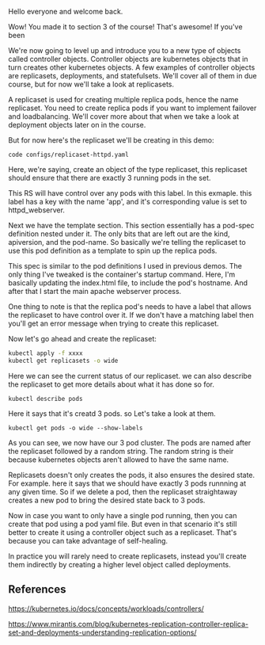 Hello everyone and welcome back.

Wow! You made it to section 3 of the course! That's awesome! If you've been 


We're now going to level up and introduce you to a new type of objects called controller objects. Controller objects are kubernetes objects that in turn creates other kubernetes objects. A few examples of controller objects are replicasets, deployments, and statefulsets. We'll cover all of them in due course, but for now we'll take a look at replicasets.

A replicaset is used for creating multiple replica pods, hence the name replicaset. You need to create replica pods if you want to implement failover and loadbalancing. We'll cover more about that when we take a look at deployment objects later on in the course. 

But for now here's the replicaset we'll be creating in this demo:

```
code configs/replicaset-httpd.yaml

```


Here, we're saying, create an object of the type replicaset, this replicaset should ensure that there are exactly 3 running pods in the set.

This RS will have control over any pods with this label. In this exmaple. this label has a key with the name 'app', and it's corresponding value is set to httpd_webserver. 

Next we have the template section. This section essentially has a pod-spec definition nested under it. The only bits that are left out are the kind, apiversion, and the  pod-name. So basically we're telling the replicaset to use this pod definition as a template to spin up the replica pods. 

This spec is similar to the pod definitions I used in previous demos. The only thing I've tweaked is the container's startup command. Here, I'm basically updating the index.html file, to include the pod's hostname. And after that I start the main apache webserver process.


One thing to note is that the replica pod's needs to have a label that allows the replicaset to have control over it. If we don't have a matching label then you'll get an error message when trying to create this replicaset. 

Now let's go ahead and create the replicaset:

```bash
kubectl apply -f xxxx
kubectl get replicasets -o wide
```

Here we can see the current status of our replicaset. we can also describe the replicaset to get more details about what it has done so for.

```
kubectl describe pods 
```
Here it says that it's creatd 3 pods. so Let's take a look at them. 




```
kubectl get pods -o wide --show-labels
```

As you can see, we now have our 3 pod cluster. The pods are named after the replicaset followed by a random string. The random string is their because kubernetes objects aren't allowed to have the same name. 



























Replicasets doesn't only creates the pods, it also ensures the desired state. For example. here it says that we should have exactly 3 pods runnning at any given time. So if we delete a pod, then the replicaset straightaway creates a new pod to bring the desired state back to 3 pods. 

Now in case you want to only have a single pod running, then you can create that pod using a pod yaml file. But even in that scenario it's still better to create it using a controller object such as a replicaset. That's because you can take advantage of self-healing. 





In practice you will rarely need to create replicasets, instead you'll create them indirectly by creating a higher level object called deployments. 








## References

https://kubernetes.io/docs/concepts/workloads/controllers/

https://www.mirantis.com/blog/kubernetes-replication-controller-replica-set-and-deployments-understanding-replication-options/